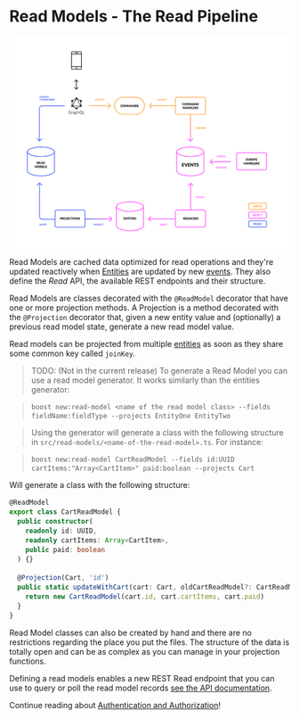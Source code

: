 # Read Models - The Read Pipeline

![Booster architecture](../img/booster-arch.png)

Read Models are cached data optimized for read operations and they're updated reactively when [Entities](_05entities.md) are updated by new [events](_04events.md). They also define the *Read* API, the available REST endpoints and their structure.

Read Models are classes decorated with the `@ReadModel` decorator that have one or more projection methods. A Projection is a method decorated with the `@Projection` decorator that, given a new entity value and (optionally) a previous read model state, generate a new read model value.

Read models can be projected from multiple [entities](_05entities.md) as soon as they share some common key called `joinKey`.

> TODO: (Not in the current release) To generate a Read Model you can use a read model generator. It works similarly than the entities generator:

>```shell script
>boost new:read-model <name of the read model class> --fields fieldName:fieldType --projects EntityOne EntityTwo
>```

>Using the generator will generate a class with the following structure in `src/read-models/<name-of-the-read-model>.ts`. For instance:

>```shell script
>boost new:read-model CartReadModel --fields id:UUID cartItems:"Array<CartItem>" paid:boolean --projects Cart
>```

Will generate a class with the following structure:

```typescript
@ReadModel
export class CartReadModel {
  public constructor(
    readonly id: UUID,
    readonly cartItems: Array<CartItem>,
    public paid: boolean
  ) {}

  @Projection(Cart, 'id')
  public static updateWithCart(cart: Cart, oldCartReadModel?: CartReadModel): CartReadModel {
    return new CartReadModel(cart.id, cart.cartItems, cart.paid)
  }
}
```

Read Model classes can also be created by hand and there are no restrictions regarding the place you put the files. The structure of the data is totally open and can be as complex as you can manage in your projection functions.

Defining a read models enables a new REST Read endpoint that you can use to query or poll the read model records [see the API documentation](_09rest-api.md).

Continue reading about [Authentication and Authorization](_07auth.md)!